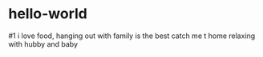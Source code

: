 # hello-world 
#1
i love food, hanging out with family is the best
catch me t home relaxing with hubby and baby
